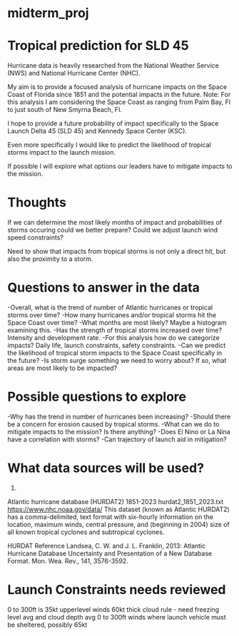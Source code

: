 # midterm_proj
# Tropical prediction for SLD 45

Hurricane data is heavily researched from the National Weather Service (NWS) and National Hurricane Center (NHC). 

My aim is to provide a focused analysis of hurricane impacts on the Space Coast of Florida since 1851 and the potential impacts in the future. 
Note: For this analysis I am considering the Space Coast as ranging from Palm Bay, Fl to just south of New Smyrna Beach, Fl.

I hope to provide a future probability of impact specifically to the Space Launch Delta 45 (SLD 45) and Kennedy Space Center (KSC).

Even more specifically I would like to predict the likelihood of tropical storms impact to the launch mission. 

If possible I will explore what options our leaders have to mitigate impacts to the mission. 

# Thoughts
If we can determine the most likely months of impact and probabilities of storms occuring could we better prepare? Could we adjust launch wind speed constraints?

Need to show that impacts from tropical storms is not only a direct hit, but also the proximity to a storm. 

# Questions to answer in the data
-Overall, what is the trend of number of Atlantic hurricanes or tropical storms over time?
-How many hurricanes and/or tropical storms hit the Space Coast over time?
-What months are most likely? Maybe a histogram examining this.
-Has the strength of tropical storms increased over time? Intensity and development rate.
-For this analysis how do we categorize impacts? Daily life, launch constraints, safety constraints. 
-Can we predict the likelihood of tropical storm impacts to the Space Coast specifically in the future?
-Is storm surge something we need to worry about? If so, what areas are most likely to be impacted? 

# Possible questions to explore
-Why has the trend in number of hurricanes been increasing?
-Should there be a concern for erosion caused by tropical storms. 
-What can we do to mitigate impacts to the mission? Is there anything?
-Does El Nino or La Nina have a correlation with storms?
-Can trajectory of launch aid in mitigation?

# What data sources will be used?
1. 
Atlantic hurricane database (HURDAT2) 1851-2023 
hurdat2_1851_2023.txt
https://www.nhc.noaa.gov/data/
This dataset (known as Atlantic HURDAT2) has a comma-delimited, text format with six-hourly information on the location, maximum winds, central pressure, and (beginning in 2004) size of all known tropical cyclones and subtropical cyclones.


HURDAT Reference
Landsea, C. W. and J. L. Franklin, 2013: Atlantic Hurricane Database Uncertainty and Presentation of a New Database Format. Mon. Wea. Rev., 141, 3576-3592.

# Launch Constraints needs reviewed
0 to 300ft is 35kt
upperlevel winds 60kt
thick cloud rule - need freezing level avg and cloud depth avg
0 to 300ft winds where launch vehicle must be sheltered, possibly 65kt

